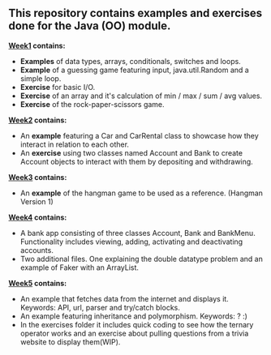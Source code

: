 ## This repository contains examples and exercises done for the Java (OO) module.

<b><u>Week1</u> contains:</b>

* <b>Examples</b> of data types, arrays, conditionals, switches and loops.
* <b>Example</b> of a guessing game featuring input, java.util.Random and a simple loop.
* <b>Exercise</b> for basic I/O. 
* <b>Exercise</b> of an array and it's calculation of min / max / sum / avg values.
* <b>Exercise</b> of the rock-paper-scissors game.

<b><u>Week2</u> contains:</b>

* An <b>example</b> featuring a Car and CarRental class to showcase how they interact in relation to each other.
* An <b>exercise</b> using two classes named Account and Bank to create Account objects to interact with them by depositing and withdrawing.

<b><u>Week3</u> contains:</b>

* An <b>example</b> of the hangman game to be used as a reference. (Hangman Version 1) 

<b><u>Week4</u> contains:</b>

* A bank app consisting of three classes Account, Bank and BankMenu. Functionality includes viewing, adding, activating and deactivating accounts.
* Two additional files. One explaining the double datatype problem and an example of Faker with an ArrayList.

<b><u>Week5</u> contains:</b>

* An example that fetches data from the internet and displays it. Keywords: API, url, parser and try/catch blocks.
* An example featuring inheritance and polymorphism. Keywords: ? :)
* In the exercises folder it includes quick coding to see how the ternary operator works and an exercise about pulling questions from a trivia website to display them(WIP).

